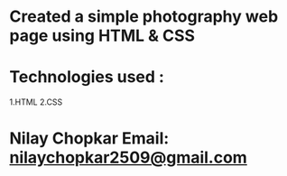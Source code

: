 # Created a simple photography web page using HTML & CSS 

# Technologies used :
1.HTML
2.CSS
# Nilay Chopkar Email: nilaychopkar2509@gmail.com
